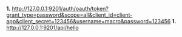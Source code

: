 
**1.** http://127.0.0.1:9201/auth/oauth/token?grant_type=password&scope=all&client_id=client-app&client_secret=123456&username=macro&password=123456
**1.** http://127.0.0.1:9201/api/hello